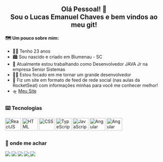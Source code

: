 <div align="center">
 <h2> Olá Pessoal! 👋 <br> Sou o Lucas Emanuel Chaves e bem vindos ao meu git! </h2>
</div>
<h4> 🗺️ Um pouco sobre mim: </h4>

- 🙅‍♂️ Tenho 23 anos
- 🏙️ Sou nascido e criado em Blumenau - SC
- 🔭 Atualmente estou trabalhando como Desenvolvedor JAVA Jr na empresa Senior Sistemas
- 🧑‍💻 Estou focado em me tornar um grande desenvolvedor
- 👾 Fiz um site em formato de feed de rede social (nas aulas da RocketSeat) com informações minhas para você me conhecer melhor!
- 🛸 [Meu Site](https://lucaschaves.tech)

##
### ⌨️ Tecnologias
<div style="display: inline_block">
   <img align="center" alt="ReactJS" height="40" width="50" src="https://cdn.jsdelivr.net/gh/devicons/devicon/icons/react/react-original.svg">
   <img align="center" alt="HTML" height="40" width="50" src="https://cdn.jsdelivr.net/gh/devicons/devicon/icons/html5/html5-original.svg">
   <img align="center" alt="CSS" height="40" width="50"src="https://cdn.jsdelivr.net/gh/devicons/devicon/icons/css3/css3-original.svg">
   <img align="center" alt="TypeScript" height="40" width="50" src="https://cdn.jsdelivr.net/gh/devicons/devicon/icons/typescript/typescript-original.svg">
   <img align="center" alt="JavaScript" height="40" width="50" src="https://cdn.jsdelivr.net/gh/devicons/devicon/icons/javascript/javascript-original.svg">
   <img align="center" alt="Angular" height="40" width="50" src="https://cdn.jsdelivr.net/gh/devicons/devicon/icons/java/java-original.svg">
   <img align="center" alt="Angular" height="40" width="50" src="https://cdn.jsdelivr.net/gh/devicons/devicon/icons/angularjs/angularjs-original.svg">
</div>

##
<div>
<h3> 💬 onde me achar</h3>
  

  <a href="https://instagram.com/chaaves_lucas" target="_blank"><img src="https://img.shields.io/badge/-Instagram-%23E4405F?style=for-the-badge&logo=instagram&logoColor=white" target="_blank"></a>
  <a href = "mailto:luucas.chaves@gmail.com"><img src="https://img.shields.io/badge/-Gmail-%23333?style=for-the-badge&logo=gmail&logoColor=white" target="_blank"></a>
  <a href="https://www.linkedin.com/in/lucas-emanuel-chaves-b5a3971b5/" target="_blank"><img src="https://img.shields.io/badge/-LinkedIn-%230077B5?style=for-the-badge&logo=linkedin&logoColor=white" target="_blank"></a> 
  <a href="https://api.whatsapp.com/send?phone=5547999345707&text=Ol%C3%A1%20Lucas!" target="_blank"><img src="https://img.shields.io/badge/WhatsApp-25D366?style=for-the-badge&logo=whatsapp&logoColor=white">
  <a href="https://lucaschaves.tech" target="_blank"><img src="https://img.shields.io/badge/website-000000?style=for-the-badge&logo=About.me&logoColor=white">
  
</div>
